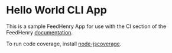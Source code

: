 Hello World CLI App
===================

This is a sample FeedHenry App for use with the CI section of the FeedHenry [documentation](http://docs.feedhenry.com).

To run code coverage, install [node-jscoverage](https://github.com/visionmedia/node-jscoverage).